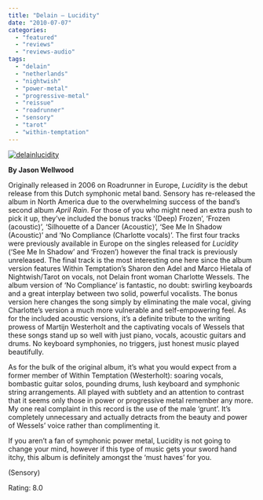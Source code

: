 ```yaml
---
title: "Delain – Lucidity"
date: "2010-07-07"
categories: 
  - "featured"
  - "reviews"
  - "reviews-audio"
tags: 
  - "delain"
  - "netherlands"
  - "nightwish"
  - "power-metal"
  - "progressive-metal"
  - "reissue"
  - "roadrunner"
  - "sensory"
  - "tarot"
  - "within-temptation"
---
```


[![delainlucidity](http://www.hellbound.ca/wp-content/uploads/2010/07/delainlucidity-300x300.jpg "delainlucidity")](http://www.hellbound.ca/wp-content/uploads/2010/07/delainlucidity.jpg)

**By Jason Wellwood**

Originally released in 2006 on Roadrunner in Europe, _Lucidity_ is the debut release from this Dutch symphonic metal band. Sensory has re-released the album in North America due to the overwhelming success of the band’s second album _April Rain_. For those of you who might need an extra push to pick it up, they’ve included the bonus tracks ‘(Deep) Frozen’, ‘Frozen (acoustic)’, ‘Silhouette of a Dancer (Acoustic)’, ‘See Me In Shadow (Acoustic)’ and ‘No Compliance (Charlotte vocals)’. The first four tracks were previously available in Europe on the singles released for _Lucidity_ (‘See Me In Shadow’ and ‘Frozen’) however the final track is previously unreleased. The final track is the most interesting one here since the album version features Within Temptation’s Sharon den Adel and Marco Hietala of Nightwish/Tarot on vocals, not Delain front woman Charlotte Wessels. The album version of ‘No Compliance’ is fantastic, no doubt: swirling keyboards and a great interplay between two solid, powerful vocalists. The bonus version here changes the song simply by eliminating the male vocal, giving Charlotte’s version a much more vulnerable and self-empowering feel. As for the included acoustic versions, it’s a definite tribute to the writing prowess of Martijn Westerholt and the captivating vocals of Wessels that these songs stand up so well with just piano, vocals, acoustic guitars and drums. No keyboard symphonies, no triggers, just honest music played beautifully.

As for the bulk of the original album, it’s what you would expect from a former member of Within Temptation (Westerholt): soaring vocals, bombastic guitar solos, pounding drums, lush keyboard and symphonic string arrangements. All played with subtlety and an attention to contrast that it seems only those in power or progressive metal remember any more. My one real complaint in this record is the use of the male ‘grunt’. It’s completely unnecessary and actually detracts from the beauty and power of Wessels’ voice rather than complimenting it.

If you aren’t a fan of symphonic power metal, Lucidity is not going to change your mind, however if this type of music gets your sword hand itchy, this album is definitely amongst the ‘must haves’ for you.

(Sensory)

Rating: 8.0
